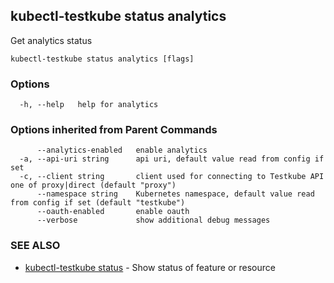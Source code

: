 ## kubectl-testkube status analytics

Get analytics status

```
kubectl-testkube status analytics [flags]
```

### Options

```
  -h, --help   help for analytics
```

### Options inherited from Parent Commands

```
      --analytics-enabled   enable analytics
  -a, --api-uri string      api uri, default value read from config if set
  -c, --client string       client used for connecting to Testkube API one of proxy|direct (default "proxy")
      --namespace string    Kubernetes namespace, default value read from config if set (default "testkube")
      --oauth-enabled       enable oauth
      --verbose             show additional debug messages
```

### SEE ALSO

* [kubectl-testkube status](kubectl-testkube_status.md)	 - Show status of feature or resource

